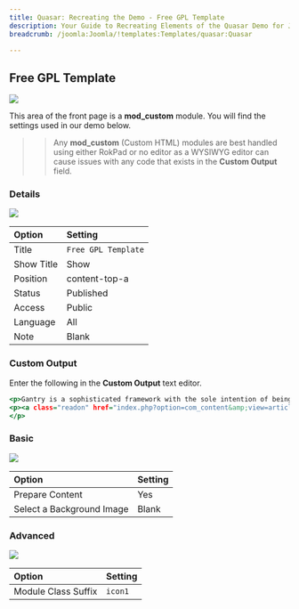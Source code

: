 ```yaml
---
title: Quasar: Recreating the Demo - Free GPL Template
description: Your Guide to Recreating Elements of the Quasar Demo for Joomla
breadcrumb: /joomla:Joomla/!templates:Templates/quasar:Quasar

---
```


Free GPL Template
-----

![][demo]

This area of the front page is a **mod_custom** module. You will find the settings used in our demo below.

>> Any **mod_custom** (Custom HTML) modules are best handled using either RokPad or no editor as a WYSIWYG editor can cause issues with any code that exists in the **Custom Output** field.

### Details

![][demo2]

| Option     | Setting                |  
| :--------- | :--------------------- |  
| Title      | `Free GPL Template`    |  
| Show Title | Show                   |  
| Position   | content-top-a          |  
| Status     | Published              |  
| Access     | Public                 |  
| Language   | All                    |  
| Note       | Blank                  |  

### Custom Output

Enter the following in the **Custom Output** text editor.

~~~ .html
<p>Gantry is a sophisticated framework with the sole intention of being the best platform to build a template with, such as being easy to configure, simple to extend, and powerful enough to handle anything.</p>
<p><a class="readon" href="index.php?option=com_content&amp;view=article&amp;id=3&amp;Itemid=104"><span>Learn More</span></a>
</p>
~~~

### Basic

![][demo3]

| Option                    | Setting |  
| :------------------------ | :------ |  
| Prepare Content           | Yes     |  
| Select a Background Image | Blank   |

### Advanced

![][demo4]

| Option              | Setting |  
| :------------------ | :------ |  
| Module Class Suffix | `icon1` |  

[demo]: assets/demo_3.jpeg
[demo2]: assets/gpl_1.jpeg
[demo3]: assets/showcase_2.jpeg
[demo4]: assets/gpl_3.jpeg